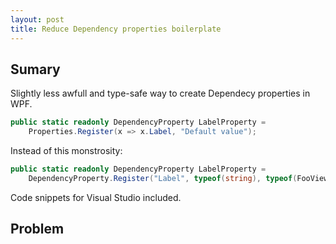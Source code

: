 ```yaml
---
layout: post
title: Reduce Dependency properties boilerplate
---
```


## Sumary
Slightly less awfull and type-safe way to create Dependecy properties in WPF.
````csharp
public static readonly DependencyProperty LabelProperty =
    Properties.Register(x => x.Label, "Default value");
````
Instead of this monstrosity:
````csharp
public static readonly DependencyProperty LabelProperty =
    DependencyProperty.Register("Label", typeof(string), typeof(FooView), new PropertyMetadata("Default value")); 
````
Code snippets for Visual Studio included.

## Problem

